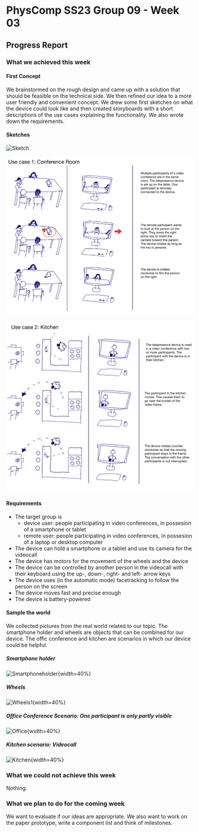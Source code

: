 # PhysComp SS23 Group 09 - Week 03

## Progress Report

### What we achieved this week

#### First Concept

We brainstormed on the rough design and came up with a solution that should be feasible on the technical side. We then refined our idea to a more user friendly and convenient concept. We drew some first sketches on what the device could look like and then created storyboards with a short descriptions of the use cases explaining the functionality. We also wrote down the requirements.

#### Sketches

![Sketch](Figures/sketch.png)

![Storyboard1](Figures/storyboard1.png)

![Storyboard2](Figures/storyboard2.png)


#### Requirements

- The target group is
    - device user: people participating in video conferences, in possesion of a smartphone or tablet
    - remote user: people participating in video conferences, in possesion of a laptop or desktop computer
- The device can hold a smartphone or a tablet and use its camera for the videocall
- The device has motors for the movement of the wheels and the device
- The device can be controlled by another person in the videocall with their keyboard using the up-, down-, right- and left- arrow keys
- The device uses (in the automatic mode) facetracking to follow the person on the screen 
- The device moves fast and precise enough
- The device is battery-powered



#### Sample the world
We collected pictures from the real world related to our topic. The smartphone holder and wheels are objects that can be combined for our device. The offic conference and kitchen are scenarios in which our device could be helpful.

##### Smartphone holder

![Smartphoneholder](Figures/holder.jpg){width=40%}

##### Wheels

![Wheels1](Figures/wheel.jpg){width=40%}


##### Office Conference Scenario: One participant is only partly visible

![Office](Figures/office.jpg){width=40%}

##### Kitchen scenario: Videocall

![Kitchen](Figures/kitchen.jpg){width=40%}




### What we could not achieve this week

Nothing. 

### What we plan to do for the coming week

We want to evaluate if our ideas are appropriate. We also want to work on the paper prototype, write a component list and think of milestones. 
